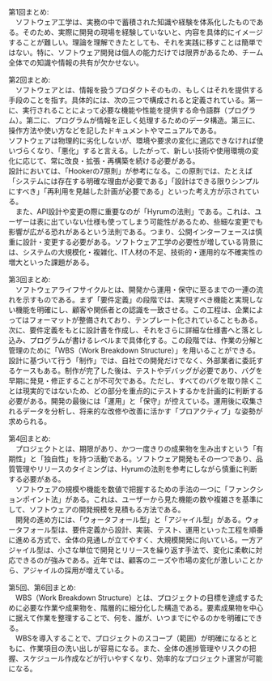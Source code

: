 第1回まとめ:<br>
　ソフトウェア工学は、実務の中で蓄積された知識や経験を体系化したものである。そのため、実際に開発の現場を経験していないと、内容を具体的にイメージすることが難しい。理論を理解できたとしても、それを実践に移すことは簡単ではない。特に、ソフトウェア開発は個人の能力だけでは限界があるため、チーム全体での知識や情報の共有が欠かせない。

第2回まとめ:<br>
　ソフトウェアとは、情報を扱うプロダクトそのもの、もしくはそれを提供する手段のことを指す。具体的には、次の三つで構成されると定義されている。第一に、実行されることによって必要な機能や性能を提供する命令語群（プログラム）。第二に、プログラムが情報を正しく処理するためのデータ構造。第三に、操作方法や使い方などを記したドキュメントやマニュアルである。<br>
ソフトウェアは物理的に劣化しないが、環境や要求の変化に適応できなければ使いづらくなり、「悪化」すると言える。したがって、新しい技術や使用環境の変化に応じて、常に改良・拡張・再構築を続ける必要がある。<br>
設計においては、「Hookerの7原則」が参考になる。この原則では、たとえば「システムには存在する明確な理由が必要である」「設計はできる限りシンプルにすべき」「再利用を見越した計画が必要である」といった考え方が示されている。<br>
　また、API設計や変更の際に重要なのが「Hyrumの法則」である。これは、ユーザーは表に出ていない仕様も使ってしまう可能性があるため、些細な変更でも影響が広がる恐れがあるという法則である。つまり、公開インターフェースは慎重に設計・変更する必要がある。ソフトウェア工学の必要性が増している背景には、システムの大規模化・複雑化、IT人材の不足、技術的・運用的な不確実性の増大といった課題がある。

第3回まとめ:<br>
　ソフトウェアライフサイクルとは、開発から運用・保守に至るまでの一連の流れを示すものである。まず「要件定義」の段階では、実現すべき機能と実現しない機能を明確にし、顧客や関係者との認識を一致させる。この工程は、企業によってはフォーマットが整備されており、テンプレート化されていることもある。
次に、要件定義をもとに設計書を作成し、それをさらに詳細な仕様書へと落とし込み、プログラムが書けるレベルまで具体化する。この段階では、作業の分解と管理のために「WBS（Work Breakdown Structure）」を用いることができる。
設計に基づいて行う「制作」では、自社での開発だけでなく、外部業者に委託するケースもある。制作が完了した後は、テストやデバッグが必要であり、バグを早期に発見・修正することが不可欠である。ただし、すべてのバグを取り除くことは現実的ではないため、どの部分を重点的にテストするかを計画的に判断する必要がある。開発の最後には「運用」と「保守」が控えている。運用後に収集されるデータを分析し、将来的な改修や改善に活かす「プロアクティブ」な姿勢が求められる。

第4回まとめ:<br>
　プロジェクトとは、期限があり、かつ一度きりの成果物を生み出すという「有期性」と「独自性」を持つ活動である。ソフトウェア開発もその一つであり、品質管理やリリースのタイミングは、Hyrumの法則を参考にしながら慎重に判断する必要がある。<br>
　ソフトウェアの規模や機能を数値で把握するための手法の一つに「ファンクションポイント法」がある。これは、ユーザーから見た機能の数や複雑さを基準にして、ソフトウェアの開発規模を見積もる方法である。<br>
　開発の進め方には、「ウォータフォール型」と「アジャイル型」がある。ウォータフォール型は、要件定義から設計、実装、テスト、運用といった工程を順番に進める方式で、全体の見通しが立てやすく、大規模開発に向いている。一方アジャイル型は、小さな単位で開発とリリースを繰り返す手法で、変化に柔軟に対応できるのが強みである。近年では、顧客のニーズや市場の変化が激しいことから、アジャイルの採用が増えている。

第5回、第6回まとめ:<br>
　WBS（Work Breakdown Structure）とは、プロジェクトの目標を達成するために必要な作業や成果物を、階層的に細分化した構造である。要素成果物を中心に据えて作業を整理することで、何を、誰が、いつまでにやるのかを明確にできる。<br>
　WBSを導入することで、プロジェクトのスコープ（範囲）が明確になるとともに、作業項目の洗い出しが容易になる。また、全体の進捗管理やリスクの把握、スケジュール作成などが行いやすくなり、効率的なプロジェクト運営が可能になる。